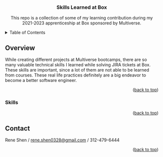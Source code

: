 <a name="readme-top"></a>

<h3 align="center">Skills Learned at Box</h3>

<p align="center">
  This repo is a collection of some of my learning contribution during my 2021-2023 apprenticeship at Box sponsored by Multiverse.
</p>

<!-- TABLE OF CONTENTS -->
<details>
  <summary>Table of Contents</summary>
  <ol>
    <li><a href="#overview">Overview</a></li>
    <li><a href="#skill">Skills</a></li>
    <li><a href="#contact">Contact Me</a></li>
  </ol>
</details>

<!-- Overview -->
## Overview
While creating different projects at Multiverse bootcamps, there are so many valuable technical skills I learned while solving JIRA tickets at Box. These skills are important, since a lot of them are not able to be learned from courses. These real life practices definitely are a big endeavor to become a better software engineer.


<p align="right">(<a href="#readme-top">back to top</a>)</p>

<!-- Skills Section -->
### Skills




<p align="right">(<a href="#readme-top">back to top</a>)</p>

<!-- CONTACT -->
## Contact

Rene Shen / rene.shen0328@gmail.com  / 312-479-6444

<p align="right">(<a href="#readme-top">back to top</a>)</p>